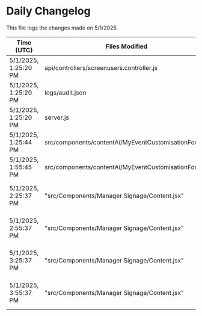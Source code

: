 # Daily Changelog

This file logs the changes made on 5/1/2025.

| Time (UTC)             | Files Modified                    | Changes (Addition/Deletion) |
|------------------------|-----------------------------------|-----------------------------|
| 5/1/2025, 1:25:20 PM | api/controllers/screenusers.controller.js | 4 Additions & 4 Deletions |
| 5/1/2025, 1:25:20 PM | logs/audit.json | 10 Additions & 10 Deletions |
| 5/1/2025, 1:25:20 PM | server.js | 29 Additions & 28 Deletions |
| 5/1/2025, 1:25:44 PM | src/components/contentAi/MyEventCustomisationForm.js | 1 Additions & 1 Deletions|
| 5/1/2025, 1:55:45 PM | src/components/contentAi/MyEventCustomisationForm.js | 1 Additions & 1 Deletions|
| 5/1/2025, 2:25:37 PM | "src/Components/Manager Signage/Content.jsx" | undefined Additions & undefined Deletions|
| 5/1/2025, 2:55:37 PM | "src/Components/Manager Signage/Content.jsx" | undefined Additions & undefined Deletions|
| 5/1/2025, 3:25:37 PM | "src/Components/Manager Signage/Content.jsx" | undefined Additions & undefined Deletions|
| 5/1/2025, 3:55:37 PM | "src/Components/Manager Signage/Content.jsx" | undefined Additions & undefined Deletions|
